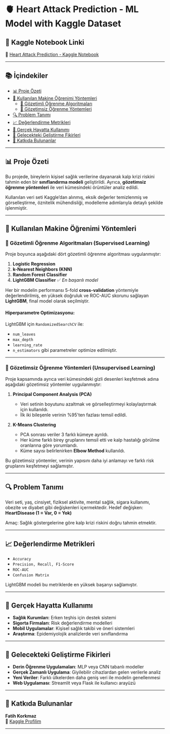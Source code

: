 # 🫀 Heart Attack Prediction - ML Model with Kaggle Dataset

## 📌 Kaggle Notebook Linki
🔗 [Heart Attack Prediction - Kaggle Notebook](https://www.kaggle.com/code/fatihkorkmaz7/heart-attack-prediction?scriptVersionId=241832224)

---


## 📚 İçindekiler

- [📊 Proje Özeti](#-proje-özeti)
- [🧠 Kullanılan Makine Öğrenimi Yöntemleri](#-kullanılan-makine-öğrenimi-yöntemleri)
  - [🔹 Gözetimli Öğrenme Algoritmaları](#-gözetimli-öğrenme-algoritmaları-supervised-learning)
  - [🔹 Gözetimsiz Öğrenme Yöntemleri](#-gözetimsiz-öğrenme-yöntemleri-unsupervised-learning)
- [🔍 Problem Tanımı](#-problem-tanımı)
- [📈 Değerlendirme Metrikleri](#-değerlendirme-metrikleri)
- [🏥 Gerçek Hayatta Kullanımı](#-gerçek-hayatta-kullanımı)
- [🚀 Gelecekteki Geliştirme Fikirleri](#-gelecekteki-geliştirme-fikirleri)
- [🤝 Katkıda Bulunanlar](#-katkıda-bulunanlar)

---

## 📊 Proje Özeti

Bu projede, bireylerin kişisel sağlık verilerine dayanarak kalp krizi riskini tahmin eden bir **sınıflandırma modeli** geliştirildi. Ayrıca, **gözetimsiz öğrenme yöntemleri** ile veri kümesindeki örüntüler analiz edildi. 

Kullanılan veri seti Kaggle’dan alınmış, eksik değerler temizlenmiş ve görselleştirme, öznitelik mühendisliği, modelleme adımlarıyla detaylı şekilde işlenmiştir.

---

## 🧠 Kullanılan Makine Öğrenimi Yöntemleri

### 🔹 Gözetimli Öğrenme Algoritmaları (Supervised Learning)

Proje boyunca aşağıdaki dört gözetimli öğrenme algoritması uygulanmıştır:

1. **Logistic Regression**  
2. **k-Nearest Neighbors (KNN)**  
3. **Random Forest Classifier**  
4. **LightGBM Classifier** ✅ *En başarılı model*

Her bir modelin performansı 5-fold **cross-validation** yöntemiyle değerlendirilmiş, en yüksek doğruluk ve ROC-AUC skorunu sağlayan **LightGBM**, final model olarak seçilmiştir.

#### Hiperparametre Optimizasyonu:
LightGBM için `RandomizedSearchCV` ile:
- `num_leaves`
- `max_depth`
- `learning_rate`
- `n_estimators` gibi parametreler optimize edilmiştir.

---

### 🔹 Gözetimsiz Öğrenme Yöntemleri (Unsupervised Learning)

Proje kapsamında ayrıca veri kümesindeki gizli desenleri keşfetmek adına aşağıdaki gözetimsiz yöntemler uygulanmıştır:

1. **Principal Component Analysis (PCA)**  
   - Veri setinin boyutunu azaltmak ve görselleştirmeyi kolaylaştırmak için kullanıldı.
   - İlk iki bileşenle verinin %95'ten fazlası temsil edildi.

2. **K-Means Clustering**  
   - PCA sonrası veriler 3 farklı kümeye ayrıldı.
   - Her küme farklı birey gruplarını temsil etti ve kalp hastalığı görülme oranlarına göre yorumlandı.
   - Küme sayısı belirlenirken **Elbow Method** kullanıldı.

Bu gözetimsiz yöntemler, verinin yapısını daha iyi anlamayı ve farklı risk gruplarını keşfetmeyi sağlamıştır.

---

## 🔍 Problem Tanımı

Veri seti, yaş, cinsiyet, fiziksel aktivite, mental sağlık, sigara kullanımı, obezite ve diyabet gibi değişkenleri içermektedir. Hedef değişken: **HeartDisease (1 = Var, 0 = Yok)**

Amaç: Sağlık göstergelerine göre kalp krizi riskini doğru tahmin etmektir.

---

## 📈 Değerlendirme Metrikleri

- `Accuracy`
- `Precision, Recall, F1-Score`
- `ROC-AUC`
- `Confusion Matrix`

LightGBM modeli bu metriklerde en yüksek başarıyı sağlamıştır.

---

## 🏥 Gerçek Hayatta Kullanımı

- **Sağlık Kurumları**: Erken teşhis için destek sistemi
- **Sigorta Firmaları**: Risk değerlendirme modelleri
- **Mobil Uygulamalar**: Kişisel sağlık takibi ve öneri sistemleri
- **Araştırma**: Epidemiyolojik analizlerde veri sınıflandırma

---

## 🚀 Gelecekteki Geliştirme Fikirleri

- **Derin Öğrenme Uygulamaları**: MLP veya CNN tabanlı modeller
- **Gerçek Zamanlı Uygulama**: Giyilebilir cihazlardan gelen verilerle analiz
- **Yeni Veriler**: Farklı ülkelerden daha geniş veri ile modelin genellenmesi
- **Web Uygulaması**: Streamlit veya Flask ile kullanıcı arayüzü

---

## 🤝 Katkıda Bulunanlar

**Fatih Korkmaz**  
🔗 [Kaggle Profilim](https://www.kaggle.com/fatihkorkmaz7)

---

